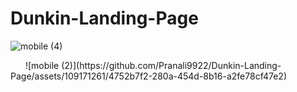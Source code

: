 # Dunkin-Landing-Page

![mobile (4)](https://github.com/Pranali9922/Dunkin-Landing-Page/assets/109171261/bc26180b-22c6-45b7-b1c6-5ef10c40535a)

 <img src="" hspace="10">
![mobile (2)](https://github.com/Pranali9922/Dunkin-Landing-Page/assets/109171261/4752b7f2-280a-454d-8b16-a2fe78cf47e2)
